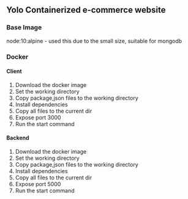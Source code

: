 ## Yolo Containerized e-commerce website

### Base Image
node:10:alpine - used this due to the small size, suitable for mongodb

### Docker

#### Client
1. Download the docker image
2. Set the working directory
3. Copy package,json files to the working directory
4. Install dependencies 
5. Copy all files to the current dir
6. Expose port 3000
7. Run the start command

#### Backend
1. Download the docker image
2. Set the working directory
3. Copy package,json files to the working directory
4. Install dependencies 
5. Copy all files to the current dir
6. Expose port 5000
7. Run the start command

